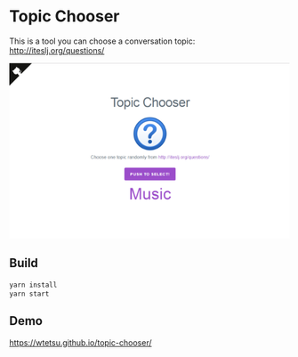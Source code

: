 # Topic Chooser

This is a tool you can choose a conversation topic: http://iteslj.org/questions/

![ss01](https://github.com/wtetsu/topic-chooser/blob/images/ss01.png)

## Build
```tty
yarn install
yarn start
```

## Demo
https://wtetsu.github.io/topic-chooser/
